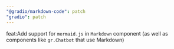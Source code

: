 ```yaml
---
"@gradio/markdown-code": patch
"gradio": patch
---
```


feat:Add support for `mermaid.js` in `Markdown` component (as well as components like `gr.Chatbot` that use Markdown)
